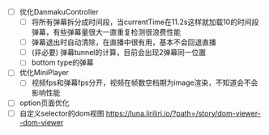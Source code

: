 - [ ] 优化DanmakuController
  - [ ] 将所有弹幕拆分成时间段，当currentTime在11.2s这样就加载10的时间段弹幕，有些弹幕量很大一直重复检测很浪费性能
  - [ ] 弹幕退出时自动清除，在直播中很有用，基本不会回退直播
  - [ ] (非必要) 弹幕tunnel的计算，目前会出现2弹幕同一位置
  - [ ] bottom type的弹幕
- [ ] 优化MiniPlayer
  - [ ] 视频fps和弹幕fps分开，视频在帧数空档期为image渲染，不知道会不会影响性能
- [ ] option页面优化
- [ ] 自定义selector的dom视图 https://luna.liriliri.io/?path=/story/dom-viewer--dom-viewer